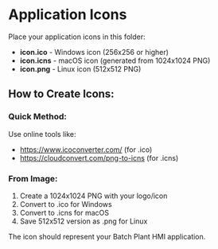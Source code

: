 # Application Icons

Place your application icons in this folder:

- **icon.ico** - Windows icon (256x256 or higher)
- **icon.icns** - macOS icon (generated from 1024x1024 PNG)
- **icon.png** - Linux icon (512x512 PNG)

## How to Create Icons:

### Quick Method:
Use online tools like:
- https://www.icoconverter.com/ (for .ico)
- https://cloudconvert.com/png-to-icns (for .icns)

### From Image:
1. Create a 1024x1024 PNG with your logo/icon
2. Convert to .ico for Windows
3. Convert to .icns for macOS
4. Save 512x512 version as .png for Linux

The icon should represent your Batch Plant HMI application.
